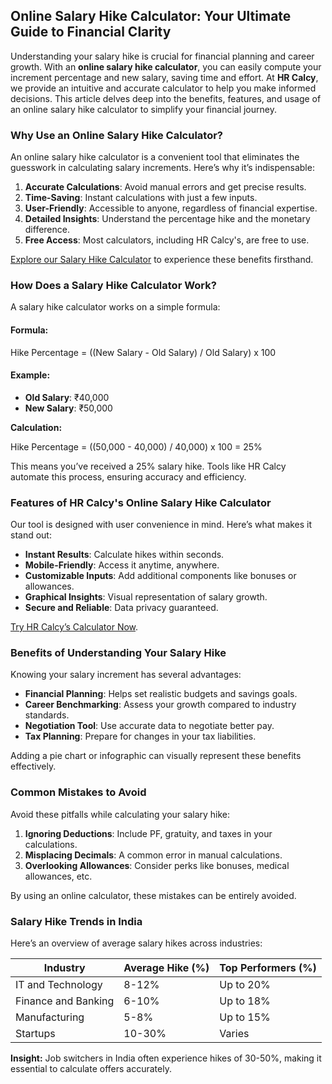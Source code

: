 ## Online Salary Hike Calculator: Your Ultimate Guide to Financial Clarity

Understanding your salary hike is crucial for financial planning and career growth. With an **online salary hike calculator**, you can easily compute your increment percentage and new salary, saving time and effort. At **HR Calcy**, we provide an intuitive and accurate calculator to help you make informed decisions. This article delves deep into the benefits, features, and usage of an online salary hike calculator to simplify your financial journey.

### Why Use an Online Salary Hike Calculator?

An online salary hike calculator is a convenient tool that eliminates the guesswork in calculating salary increments. Here’s why it’s indispensable:

1. **Accurate Calculations**: Avoid manual errors and get precise results.
2. **Time-Saving**: Instant calculations with just a few inputs.
3. **User-Friendly**: Accessible to anyone, regardless of financial expertise.
4. **Detailed Insights**: Understand the percentage hike and the monetary difference.
5. **Free Access**: Most calculators, including HR Calcy's, are free to use.

[Explore our Salary Hike Calculator](https://www.hrcalcy.in/2024/09/salary-hike-calculator.html) to experience these benefits firsthand.

### How Does a Salary Hike Calculator Work?

A salary hike calculator works on a simple formula:

#### Formula:

Hike Percentage = ((New Salary - Old Salary) / Old Salary) x 100

#### Example:

- **Old Salary**: ₹40,000
- **New Salary**: ₹50,000

**Calculation:**

Hike Percentage = ((50,000 - 40,000) / 40,000) x 100 = 25%


This means you’ve received a 25% salary hike. Tools like HR Calcy automate this process, ensuring accuracy and efficiency.

### Features of HR Calcy's Online Salary Hike Calculator

Our tool is designed with user convenience in mind. Here’s what makes it stand out:

- **Instant Results**: Calculate hikes within seconds.
- **Mobile-Friendly**: Access it anytime, anywhere.
- **Customizable Inputs**: Add additional components like bonuses or allowances.
- **Graphical Insights**: Visual representation of salary growth.
- **Secure and Reliable**: Data privacy guaranteed.

[Try HR Calcy’s Calculator Now](https://www.hrcalcy.in/).

### Benefits of Understanding Your Salary Hike

Knowing your salary increment has several advantages:

- **Financial Planning**: Helps set realistic budgets and savings goals.
- **Career Benchmarking**: Assess your growth compared to industry standards.
- **Negotiation Tool**: Use accurate data to negotiate better pay.
- **Tax Planning**: Prepare for changes in your tax liabilities.

Adding a pie chart or infographic can visually represent these benefits effectively.

### Common Mistakes to Avoid

Avoid these pitfalls while calculating your salary hike:

1. **Ignoring Deductions**: Include PF, gratuity, and taxes in your calculations.
2. **Misplacing Decimals**: A common error in manual calculations.
3. **Overlooking Allowances**: Consider perks like bonuses, medical allowances, etc.

By using an online calculator, these mistakes can be entirely avoided.

### Salary Hike Trends in India

Here’s an overview of average salary hikes across industries:

| **Industry**         | **Average Hike (%)** | **Top Performers (%)** |
|-----------------------|----------------------|-------------------------|
| IT and Technology    | 8-12%               | Up to 20%              |
| Finance and Banking  | 6-10%               | Up to 18%              |
| Manufacturing        | 5-8%                | Up to 15%              |
| Startups             | 10-30%              | Varies                 |

**Insight:** Job switchers in India often experience hikes of 30-50%, making it essential to calculate offers accurately.
